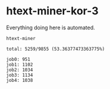 # htext-miner-kor-3

Everything doing here is automated.

```
htext-miner

total: 5259/9855 (53.36377473363775%)

job0: 951
job1: 1102
job2: 1034
job3: 1134
job4: 1038
```